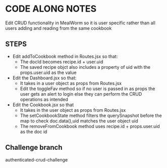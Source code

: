 # CODE ALONG NOTES

Edit CRUD functionality in MealWorm so it is user specific rather than all users adding and reading from the same cookbook

## STEPS

- Edit addToCookbook method in Routes.jsx so that:
  - The docId becomes recipe.id + user.uid
  - The saved recipe objct also includes a property of uid with the props.user.uid as the value
- Edit the Dashboard.jsx so that:
  - It takes in a user object as props from Routes.jsx
  - Edit the toggleFav method so if no user is passed in as props the user gets an alert to login else they can perform the CRUD operations as intended
- Edit the Cookbook.jsx so that
  - It takes in the user object as props from Routes.jsx
  - The setCookbookState method filters the querySnapshot before the map to check doc.data(),uid matches the user object uid
  - The removeFromCookbook method uses recipe.id + props.user.uid as the doc id

## Challenge branch

authenticated-crud-challenge
